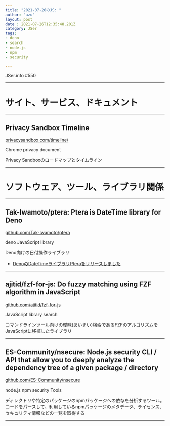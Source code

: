 ```yaml
---
title: "2021-07-26のJS: "
author: "azu"
layout: post
date : 2021-07-26T12:35:48.201Z
category: JSer
tags:
- deno
- search
- node.js
- npm
- security

---
```


JSer.info #550

----

<h1 class="site-genre">サイト、サービス、ドキュメント</h1>

----

## Privacy Sandbox Timeline
[privacysandbox.com/timeline/](https://privacysandbox.com/timeline/ "Privacy Sandbox Timeline")
<p class="jser-tags jser-tag-icon"><span class="jser-tag">Chrome</span> <span class="jser-tag">privacy</span> <span class="jser-tag">document</span></p>

Privacy Sandboxのロードマップとタイムライン


----
<h1 class="site-genre">ソフトウェア、ツール、ライブラリ関係</h1>

----

## Tak-Iwamoto/ptera: Ptera is DateTime library for Deno
[github.com/Tak-Iwamoto/ptera](https://github.com/Tak-Iwamoto/ptera "Tak-Iwamoto/ptera: Ptera is DateTime library for Deno")
<p class="jser-tags jser-tag-icon"><span class="jser-tag">deno</span> <span class="jser-tag">JavaScript</span> <span class="jser-tag">library</span></p>

Deno向けの日付操作ライブラリ

- [DenoのDateTimeライブラリPteraをリリースしました](https://zenn.dev/tak_iwamoto/articles/8b32b27bd577b1 "DenoのDateTimeライブラリPteraをリリースしました")

----

## ajitid/fzf-for-js: Do fuzzy matching using FZF algorithm in JavaScript
[github.com/ajitid/fzf-for-js](https://github.com/ajitid/fzf-for-js "ajitid/fzf-for-js: Do fuzzy matching using FZF algorithm in JavaScript")
<p class="jser-tags jser-tag-icon"><span class="jser-tag">JavaScript</span> <span class="jser-tag">library</span> <span class="jser-tag">search</span></p>

コマンドラインツール向けの曖昧(あいまい)検索であるFZFのアルゴリズムをJavaScriptに移植したライブラリ


----

## ES-Community/nsecure: Node.js security CLI / API that allow you to deeply analyze the dependency tree of a given package / directory
[github.com/ES-Community/nsecure](https://github.com/ES-Community/nsecure "ES-Community/nsecure: Node.js security CLI / API that allow you to deeply analyze the dependency tree of a given package / directory")
<p class="jser-tags jser-tag-icon"><span class="jser-tag">node.js</span> <span class="jser-tag">npm</span> <span class="jser-tag">security</span> <span class="jser-tag">Tools</span></p>

ディレクトリや特定のパッケージのnpmパッケージへの依存を分析するツール。
コードをパースして、利用しているnpmパッケージのメタデータ、ライセンス、セキュリティ情報などの一覧を取得する


----
